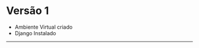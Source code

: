 # Versão 1
- Ambiente Virtual criado 
- Django Instalado
 ----------------------------------------------